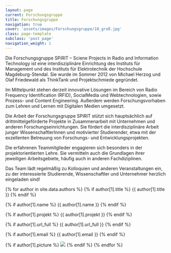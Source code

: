 ```yaml
---
layout: page
current: Forschungsgruppe
title: Forschungsgruppe
navigation: true
cover: 'assets/images/Forschungsgruppe/10_groß.jpg'
class: page-template
subclass: 'post page'
navigation_weight: 1
---
```


Die Forschungsgruppe SPiRIT – Sciene Projects in Radio and Information Technology ist eine interdisziplinäre Einrichtung des Instituts für Management und des Instituts für Elektrotechnik der Hochschule Magdeburg-Stendal. Sie wurde im Sommer 2012 von Michael Herzog und Olaf Friedewald als ThinkTank und Projektschmiede gegründet.

Im Mittelpunkt stehen derzeit innovative Lösungen im Bereich von Radio Frequency Identification (RFID), SocialMedia und Webtechnologien, sowie Prozess- und Content Engineering. Außerdem werden Forschungsvorhaben zum Lehren und Lernen mit Digitalen Medien umgesetzt.

Die Arbeit der Forschungsgruppe SPiRIT stützt sich hauptsächlich auf drittmittelgeförderte Projekte in Zusammenarbeit mit Unternehmen und anderen Forschungseinrichtungen. Sie fördert die interdisziplinäre Arbeit junger WissenschaftlerInnen und motivierter Studierender, etwa mit der exzellenten Betreuung von Forschungs- und Entwicklungsprojekten.

Die erfahrenen Teammitglieder engagieren sich besonders in der projektorientierten Lehre. Sie vermitteln auch die Grundlagen ihrer jeweiligen Arbeitsgebiete, häufig auch in anderen Fachdiziplinen.

Das Team lädt regelmäßig zu Kolloquien und anderen Veranstaltungen ein, zu der interessierte Studierende, Wissenschaftler und Unternehmer herzlich eingeladen sind!

{% for author in site.data.authors %}
 {% if author[1].title %}
  {{ author[1].title }}
 {% endif %}
  
 {% if author[1].name %}
  {{ author[1].name }}
 {% endif %}
  
 {% if author[1].projekt %}
  {{ author[1].projekt }}
 {% endif %}

 {% if author[1].url_full %}
  {{ author[1].url_full }}
 {% endif %}

 {% if author[1].email %}
  {{ author[1].email }}
 {% endif %}

 {% if author[1].picture %}
  <img src="/{{ author[1].picture }}">
 {% endif %}
{% endfor %}
